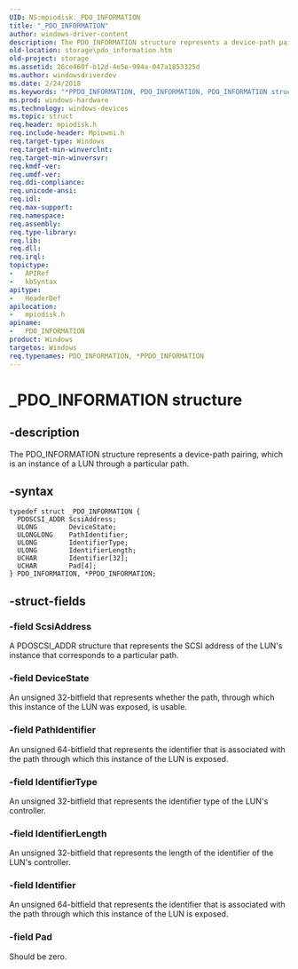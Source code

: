 ```yaml
---
UID: NS:mpiodisk._PDO_INFORMATION
title: "_PDO_INFORMATION"
author: windows-driver-content
description: The PDO_INFORMATION structure represents a device-path pairing, which is an instance of a LUN through a particular path.
old-location: storage\pdo_information.htm
old-project: storage
ms.assetid: 26ce460f-b12d-4e5e-994a-047a1853325d
ms.author: windowsdriverdev
ms.date: 2/24/2018
ms.keywords: "*PPDO_INFORMATION, PDO_INFORMATION, PDO_INFORMATION structure [Storage Devices], PPDO_INFORMATION, PPDO_INFORMATION structure pointer [Storage Devices], _PDO_INFORMATION, mpiodisk/PDO_INFORMATION, mpiodisk/PPDO_INFORMATION, storage.pdo_information, structs-scsibus_da7fe7ec-475b-4779-b4ed-7cf903fe2525.xml"
ms.prod: windows-hardware
ms.technology: windows-devices
ms.topic: struct
req.header: mpiodisk.h
req.include-header: Mpiowmi.h
req.target-type: Windows
req.target-min-winverclnt: 
req.target-min-winversvr: 
req.kmdf-ver: 
req.umdf-ver: 
req.ddi-compliance: 
req.unicode-ansi: 
req.idl: 
req.max-support: 
req.namespace: 
req.assembly: 
req.type-library: 
req.lib: 
req.dll: 
req.irql: 
topictype:
-	APIRef
-	kbSyntax
apitype:
-	HeaderDef
apilocation:
-	mpiodisk.h
apiname:
-	PDO_INFORMATION
product: Windows
targetos: Windows
req.typenames: PDO_INFORMATION, *PPDO_INFORMATION
---
```


# _PDO_INFORMATION structure


## -description


The PDO_INFORMATION structure represents a device-path pairing, which is an instance of a LUN through a particular path.


## -syntax


````
typedef struct _PDO_INFORMATION {
  PDOSCSI_ADDR ScsiAddress;
  ULONG        DeviceState;
  ULONGLONG    PathIdentifier;
  ULONG        IdentifierType;
  ULONG        IdentifierLength;
  UCHAR        Identifier[32];
  UCHAR        Pad[4];
} PDO_INFORMATION, *PPDO_INFORMATION;
````


## -struct-fields




### -field ScsiAddress

A PDOSCSI_ADDR structure that represents the SCSI address of the LUN's instance that corresponds to a particular path.


### -field DeviceState

An unsigned 32-bitfield that represents whether the path, through which this instance of the LUN was exposed, is usable.


### -field PathIdentifier

An unsigned 64-bitfield that represents the identifier that is associated with the path through which this instance of the LUN is exposed.


### -field IdentifierType

An unsigned 32-bitfield that represents the identifier type of the LUN's controller.


### -field IdentifierLength

An unsigned 32-bitfield that represents the length of the identifier of the LUN's controller.


### -field Identifier

An unsigned 64-bitfield that represents the identifier that is associated with the path through which this instance of the LUN is exposed.


### -field Pad

Should be zero.

